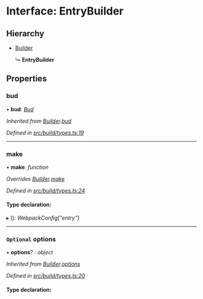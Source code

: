 # Interface: EntryBuilder

## Hierarchy

* [Builder](builder.md)

  ↳ **EntryBuilder**

## Properties

###  bud

• **bud**: *[Bud](../globals.md#bud)*

*Inherited from [Builder](builder.md).[bud](builder.md#bud)*

*Defined in [src/build/types.ts:19](https://github.com/roots/bud-support/blob/bd00b72/src/build/types.ts#L19)*

___

###  make

• **make**: *function*

*Overrides [Builder](builder.md).[make](builder.md#make)*

*Defined in [src/build/types.ts:24](https://github.com/roots/bud-support/blob/bd00b72/src/build/types.ts#L24)*

#### Type declaration:

▸ (): *WebpackConfig["entry"]*

___

### `Optional` options

• **options**? : *object*

*Inherited from [Builder](builder.md).[options](builder.md#optional-options)*

*Defined in [src/build/types.ts:20](https://github.com/roots/bud-support/blob/bd00b72/src/build/types.ts#L20)*

#### Type declaration:
